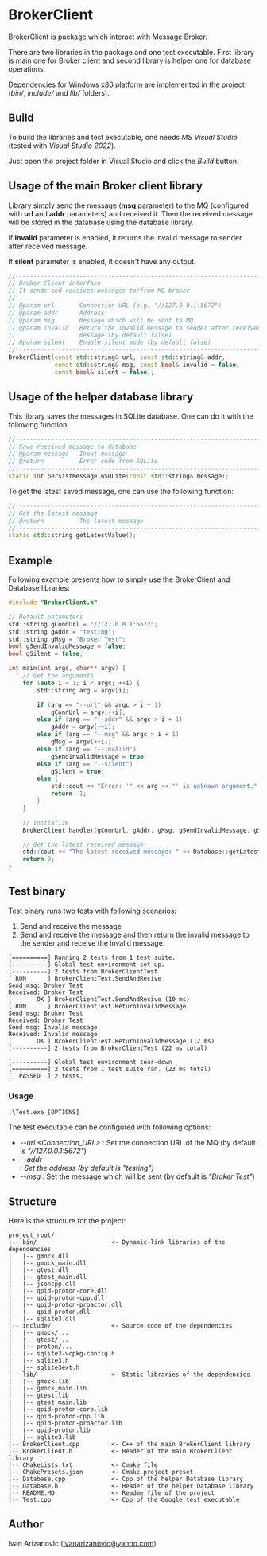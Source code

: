 # BrokerClient

BrokerClient is package which interact with Message Broker.

There are two libraries in the package and one test executable. First library is main one for Broker client and second library is helper one for database operations.

Dependencies for Windows x86 platform are implemented in the project (*bin/*, *include/* and *lib/* folders).

## Build
To build the libraries and test executable, one needs *MS Visual Studio* (tested with *Visual Studio 2022*).

Just open the project folder in Visual Studio and click the *Build* button.

## Usage of the main Broker client library
Library simply send the message (**msg** parameter) to the MQ (configured with **url** and **addr** parameters) and received it. Then the received message will be stored in the database using the database library.

If **invalid** parameter is enabled, it returns the invalid message to sender after received message.

If **silent** parameter is enabled, it doesn't have any output.

```cpp
//--------------------------------------------------------------------------
// Broker Client interface
// It sends and receives messages to/from MQ broker
// 
// @param url       Connection URL (e.g. "//127.0.0.1:5672")
// @param addr      Address
// @param msg       Message which will be sent to MQ
// @param invalid   Return the invalid message to sender after received
//                  message (by default false)
// @param silent    Enable silent mode (by default false)
//--------------------------------------------------------------------------
BrokerClient(const std::string& url, const std::string& addr,
             const std::string& msg, const bool& invalid = false,
             const bool& silent = false);
```

## Usage of the helper database library
This library saves the messages in SQLite database. One can do it with the following function:
```cpp
//--------------------------------------------------------------------------
// Save received message to database
// @param message   Input message
// @return          Error code from SQLite
//--------------------------------------------------------------------------
static int persistMessageInSQLite(const std::string& message);
```
To get the latest saved message, one can use the following function:
```cpp
//--------------------------------------------------------------------------
// Get the latest message
// @return          The latest message
//--------------------------------------------------------------------------
static std::string getLatestValue();
```

## Example
Following example presents how to simply use the BrokerClient and Database libraries:
```c
#include "BrokerClient.h"

// Default patameters
std::string gConnUrl = "//127.0.0.1:5672";
std::string gAddr = "testing";
std::string gMsg = "Broker Test";
bool gSendInvalidMessage = false;
bool gSilent = false;

int main(int argc, char** argv) {
    // Get the arguments
    for (auto i = 1; i < argc; ++i) {
        std::string arg = argv[i];

        if (arg == "--url" && argc > i + 1)
            gConnUrl = argv[++i];
        else if (arg == "--addr" && argc > i + 1)
            gAddr = argv[++i];
        else if (arg == "--msg" && argc > i + 1)
            gMsg = argv[++i];
        else if (arg == "--invalid")
            gSendInvalidMessage = true;
        else if (arg == "--silent")
            gSilent = true;
        else {
            std::cout << "Error: '" << arg << "' is unknown argument." << std::endl;
            return -1;
        }
    }

    // Initialize
    BrokerClient handler(gConnUrl, gAddr, gMsg, gSendInvalidMessage, gSilent);

    // Get the latest received message
    std::cout << "The latest received message: " << Database::getLatestValue();
    return 0;
}
```

## Test binary
Test binary runs two tests with following scenarios:
1. Send and receive the message
2. Send and receive the message and then return the invalid message to the sender and receive the invalid message.
```
[==========] Running 2 tests from 1 test suite.
[----------] Global test environment set-up.
[----------] 2 tests from BrokerClientTest
[ RUN      ] BrokerClientTest.SendAndRecive
Send msg: Broker Test
Received: Broker Test
[       OK ] BrokerClientTest.SendAndRecive (10 ms)
[ RUN      ] BrokerClientTest.ReturnInvalidMessage
Send msg: Broker Test
Received: Broker Test
Send msg: Invalid message
Received: Invalid message
[       OK ] BrokerClientTest.ReturnInvalidMessage (12 ms)
[----------] 2 tests from BrokerClientTest (22 ms total)

[----------] Global test environment tear-down
[==========] 2 tests from 1 test suite ran. (23 ms total)
[  PASSED  ] 2 tests.
```

### Usage
```
.\Test.exe [OPTIONS]
```
The test executable can be configured with following options:
* *--url <Connection_URL>* : Set the connection URL of the MQ (by default is *"//127.0.0.1:5672"*)
* *--addr <Address>* : Set the address (by default is *"testing"*)
* *--msg <Message>* : Set the message which will be sent (by default is *"Broker Test"*)

## Structure
Here is the structure for the project:
```
project_root/
|-- bin/                     <- Dynamic-link libraries of the dependencies
|   |-- gmock.dll
|   |-- gmock_main.dll
|   |-- gtest.dll
|   |-- gtest_main.dll
|   |-- jsoncpp.dll
|   |-- qpid-proton-core.dll
|   |-- qpid-proton-cpp.dll
|   |-- qpid-proton-proactor.dll
|   |-- qpid-proton.dll
|   |-- sqlite3.dll
|-- include/                 <- Source code of the dependencies
|   |-- gmock/...
|   |-- gtest/...
|   |-- proton/...
|   |-- sqlite3-vcpkg-config.h
|   |-- sqlite3.h
|   |-- sqlite3ext.h
|-- lib/                     <- Static libraries of the dependencies
|   |-- gmock.lib
|   |-- gmock_main.lib
|   |-- gtest.lib
|   |-- gtest_main.lib
|   |-- qpid-proton-core.lib
|   |-- qpid-proton-cpp.lib
|   |-- qpid-proton-proactor.lib
|   |-- qpid-proton.lib
|   |-- sqlite3.lib
|-- BrokerClient.cpp         <- C++ of the main BrokerClient library
|-- BrokerClient.h           <- Header of the main BrokerClient library
|-- CMakeLists.txt           <- Cmake file
|-- CMakePresets.json        <- Cmake project preset
|-- Database.cpp             <- Cpp of the helper Database library
|-- Database.h               <- Header of the helper Database library
|-- README.MD                <- Readme file of the project
|-- Test.cpp                 <- Cpp of the Google test executable
```

## Author
Ivan Arizanovic (<ivanarizanovic@yahoo.com>)